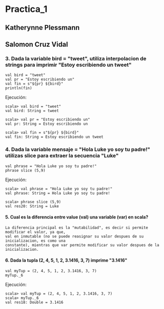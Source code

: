 # Practica_1
## Katherynne Plessmann
## Salomon Cruz Vidal


### 3. Dada la variable bird = "tweet", utiliza interpolacion de strings para imprimir "Estoy escribiendo un tweet"

```
val bird = "tweet"
val pr = "Estoy escribiendo un"
val fin = s"${pr} ${bird}"
println(fin)
```
Ejecución:
```
scala> val bird = "tweet"
val bird: String = tweet

scala> val pr = "Estoy escribiendo un"
val pr: String = Estoy escribiendo un

scala> val fin = s"${pr} ${bird}"
val fin: String = Estoy escribiendo un tweet
```
### 4. Dada la variable  mensaje = "Hola Luke yo soy tu padre!" utilizas slice para extraer la secuencia "Luke"
```
val phrase = "Hola Luke yo soy tu padre!"
phrase slice (5,9)
```
Ejecución:
``` 
scala> val phrase = "Hola Luke yo soy tu padre!"
val phrase: String = Hola Luke yo soy tu padre!

scala> phrase slice (5,9)
val res20: String = Luke
```
#### 5. Cual es la diferencia entre value (val) una variable (var) en scala?
```
La diferencia principal es la "mutabilidad", es decir si permite modificar el valor, ya que,
val en inmutable (no se puede reasignar su valor despues de su inicializacion, es como una
constante), mientras que var permite modificar su valor despues de la inicializacion.
```
#### 6. Dada la tupla (2, 4, 5, 1, 2, 3.1416, 3, 7) imprime "3.1416"
```
val myTup = (2, 4, 5, 1, 2, 3.1416, 3, 7)
myTup._6
```
Ejecución:
```
scala> val myTup = (2, 4, 5, 1, 2, 3.1416, 3, 7)
scala> myTup._6
val res18: Double = 3.1416
```